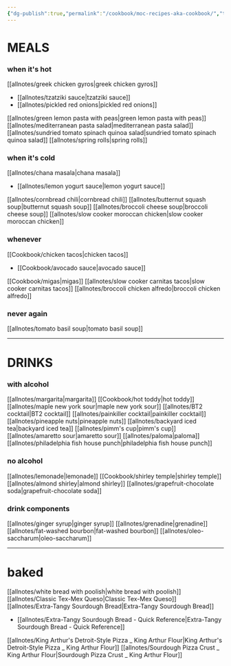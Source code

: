 ```yaml
---
{"dg-publish":true,"permalink":"/cookbook/moc-recipes-aka-cookbook/","title":"Home","tags":["gardenEntry"]}
---
```



# MEALS

### when it's hot
[[allnotes/greek chicken gyros\|greek chicken gyros]]
 - [[allnotes/tzatziki sauce\|tzatziki sauce]]
 - [[allnotes/pickled red onions\|pickled red onions]]

[[allnotes/green lemon pasta with peas\|green lemon pasta with peas]]
[[allnotes/mediterranean pasta salad\|mediterranean pasta salad]]
[[allnotes/sundried tomato spinach quinoa salad\|sundried tomato spinach quinoa salad]]
[[allnotes/spring rolls\|spring rolls]]


### when it's cold
[[allnotes/chana masala\|chana masala]]
 - [[allnotes/lemon yogurt sauce\|lemon yogurt sauce]]

[[allnotes/cornbread chili\|cornbread chili]]
[[allnotes/butternut squash soup\|butternut squash soup]]
[[allnotes/broccoli cheese soup\|broccoli cheese soup]]
[[allnotes/slow cooker moroccan chicken\|slow cooker moroccan chicken]]


### whenever
[[Cookbook/chicken tacos\|chicken tacos]]
 - [[Cookbook/avocado sauce\|avocado sauce]]

[[Cookbook/migas\|migas]]
[[allnotes/slow cooker carnitas tacos\|slow cooker carnitas tacos]]
[[allnotes/broccoli chicken alfredo\|broccoli chicken alfredo]]

### never again
[[allnotes/tomato basil soup\|tomato basil soup]]


---


# DRINKS
### with alcohol
[[allnotes/margarita\|margarita]]
[[Cookbook/hot toddy\|hot toddy]]
[[allnotes/maple new york sour\|maple new york sour]]
[[allnotes/BT2 cocktail\|BT2 cocktail]]
[[allnotes/painkiller cocktail\|painkiller cocktail]]
[[allnotes/pineapple nuts\|pineapple nuts]]
[[allnotes/backyard iced tea\|backyard iced tea]]
[[allnotes/pimm's cup\|pimm's cup]]
[[allnotes/amaretto sour\|amaretto sour]]
[[allnotes/paloma\|paloma]]
[[allnotes/philadelphia fish house punch\|philadelphia fish house punch]]

### no alcohol
[[allnotes/lemonade\|lemonade]]
[[Cookbook/shirley temple\|shirley temple]]
[[allnotes/almond shirley\|almond shirley]]
[[allnotes/grapefruit-chocolate soda\|grapefruit-chocolate soda]]

### drink components
[[allnotes/ginger syrup\|ginger syrup]]
[[allnotes/grenadine\|grenadine]]
[[allnotes/fat-washed bourbon\|fat-washed bourbon]]
[[allnotes/oleo-saccharum\|oleo-saccharum]]



---





# baked

[[allnotes/white bread with poolish\|white bread with poolish]]
[[allnotes/Classic Tex-Mex Queso\|Classic Tex-Mex Queso]]
[[allnotes/Extra-Tangy Sourdough Bread\|Extra-Tangy Sourdough Bread]]
 - [[allnotes/Extra-Tangy Sourdough Bread - Quick Reference\|Extra-Tangy Sourdough Bread - Quick Reference]]

[[allnotes/King Arthur's Detroit-Style Pizza _ King Arthur Flour\|King Arthur's Detroit-Style Pizza _ King Arthur Flour]]
[[allnotes/Sourdough Pizza Crust _ King Arthur Flour\|Sourdough Pizza Crust _ King Arthur Flour]]


 
 